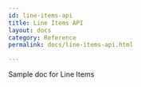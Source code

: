 ```yaml
---
id: line-items-api
title: Line Items API
layout: docs
category: Reference
permalink: docs/line-items-api.html

---
```


Sample doc for Line Items